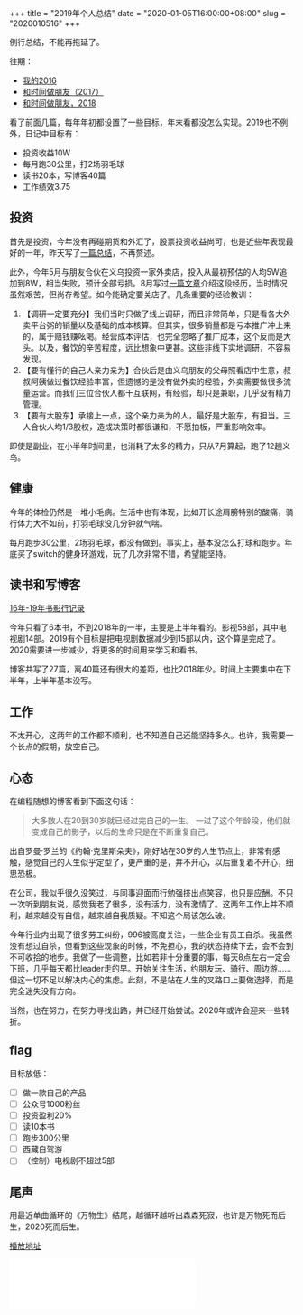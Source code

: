+++
title = "2019年个人总结"
date = "2020-01-05T16:00:00+08:00"
slug = "2020010516"
+++

例行总结，不能再拖延了。

往期：

* [我的2016](/blog/2016123114.html)
* [和时间做朋友（2017）](/blog/2018010123.html)
* [和时间做朋友，2018](/blog/2018123020.html)

看了前面几篇，每年年初都设置了一些目标，年末看都没怎么实现。2019也不例外，日记中目标有：

* 投资收益10W
* 每月跑30公里，打2场羽毛球
* 读书20本，写博客40篇
* 工作绩效3.75

## 投资

首先是投资，今年没有再碰期货和外汇了，股票投资收益尚可，也是近些年表现最好的一年，昨天写了[一篇总结](/blog/20200104.html)，不再赘述。

此外，今年5月与朋友合伙在义乌投资一家外卖店，投入从最初预估的人均5W追加到8W，相当失败，预计全部亏损。8月写过[一篇文章](/blog/2019080522.html)介绍这段经历，当时情况虽然艰苦，但尚存希望。如今能确定要关店了。几条重要的经验教训：

1. 【调研一定要充分】我们当时只做了线上调研，而且非常简单，只是看各大外卖平台粥的销量以及基础的成本核算。但其实，很多销量都是亏本推广冲上来的，属于赔钱赚吆喝。经营成本评估，也完全忽略了推广成本，这个反而是大头。以及，餐饮的辛苦程度，远比想象中更甚。这些非线下实地调研，不容易发现。
2. 【要有懂行的自己人亲力亲为】合伙后是由义乌朋友的父母照看店中生意，叔叔阿姨做过餐饮经验丰富，但遗憾的是没有做外卖的经验，外卖需要做很多流量运营。而我们三位合伙人都干互联网，有经验，却只是兼职，几乎没有精力管理。
3. 【要有大股东】承接上一点，这个亲力亲为的人，最好是大股东，有担当。三人合伙人均1/3股权，造成决策时都很谦和，不愿拍板，严重影响效率。

即使是副业，在小半年时间里，也消耗了太多的精力，只从7月算起，跑了12趟义乌。

## 健康

今年的体检仍然是一堆小毛病。生活中也有体现，比如开长途肩膀特别的酸痛，骑行体力大不如前，打羽毛球没几分钟就气喘。

每月跑步30公里，2场羽毛球，都没有做到。事实上，基本没怎么打球和跑步。年底买了switch的健身环游戏，玩了几次非常不错，希望能坚持。

## 读书和写博客

[16年-19年书影行记录](/blog/2019123013.html)

今年只看了6本书，不到2018年的一半，主要是上半年看的。影视58部，其中电视剧14部。2019有个目标是把电视剧数据减少到15部以内，这个算是完成了。2020需要进一步减少，将更多的时间用来学习和看书。

博客共写了27篇，离40篇还有很大的差距，也比2018年少。时间上主要集中在下半年，上半年基本没写。

## 工作

不太开心，这两年的工作都不顺利，也不知道自己还能坚持多久。也许，我需要一个长点的假期，放空自己。

## 心态

在编程随想的博客看到下面这句话：

> 大多数人在20到30岁就已经过完自己的一生。 一过了这个年龄段，他们就变成自己的影子，以后的生命只是在不断重复自己。

出自罗曼·罗兰的《约翰·克里斯朵夫》，刚好站在30岁的人生节点上，非常有感触，感觉自己的人生似乎定型了，更严重的是，并不开心，以后重复着不开心，细思恐极。

在公司，我似乎很久没笑过，与同事迎面而行勉强挤出点笑容，也只是应酬。不只一次听到朋友说，感觉我老了很多，没有活力，没有激情了。这两年工作上并不顺利，越来越没有自信，越来越自我质疑。不知这个局该怎么破。

今年行业内出现了很多劳工纠纷，996被高度关注，一些企业有员工自杀。我虽然没有想过自杀，但看到这些现象的时候，不免担心，我的状态持续下去，会不会到不可收拾的地步。我做了一些调整，比如若非十分重要的事，每天8点左右一定会下班，几乎每天都比leader走的早。开始关注生活，约朋友玩、骑行、周边游……但这一切不足以解决内心的焦虑。此刻，不是站在人生的叉路口上要做选择，而是完全迷失没有方向。

当然，也在努力，在努力寻找出路，并已经开始尝试。2020年或许会迎来一些转折。

## flag

目标放低：

* [ ] 做一款自己的产品
* [ ] 公众号1000粉丝
* [ ] 投资盈利20%
* [ ] 读10本书
* [ ] 跑步300公里
* [ ] 西藏自驾游
* [ ] （控制）电视剧不超过5部

## 尾声

用最近单曲循环的《万物生》结尾，越循环越听出森森死寂，也许是万物死而后生，2020死而后生。

[播放地址](https://music.163.com/song?id=286765&userid=74744486)

<iframe frameborder="no" border="0" marginwidth="0" marginheight="0" width=330 height=86 src="//music.163.com/outchain/player?type=2&id=286765&auto=1&height=66"></iframe>